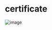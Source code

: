 # certificate
![image](https://user-images.githubusercontent.com/102523600/204236748-61774d47-6900-42b6-aa96-c97eae6258fb.png)
